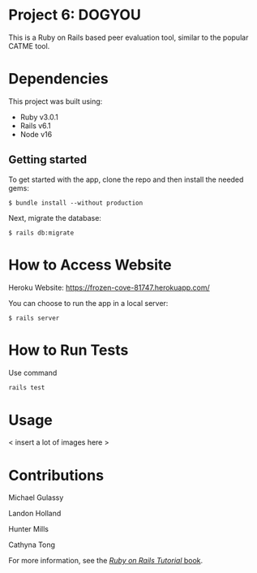 # Project 6: DOGYOU

This is a Ruby on Rails based peer evaluation tool, similar to the popular CATME tool.

# Dependencies

This project was built using:

- Ruby v3.0.1
- Rails v6.1
- Node v16

## Getting started

To get started with the app, clone the repo and then install the needed gems:

```
$ bundle install --without production
```

Next, migrate the database:

```
$ rails db:migrate
```

# How to Access Website

Heroku Website: https://frozen-cove-81747.herokuapp.com/

You can choose to run the app in a local server:

```
$ rails server
```

# How to Run Tests

Use command
```bash
rails test
```

# Usage

\< insert a lot of images here >

# Contributions

Michael Gulassy

Landon Holland

Hunter Mills

Cathyna Tong

For more information, see the
[*Ruby on Rails Tutorial* book](https://www.railstutorial.org/book).